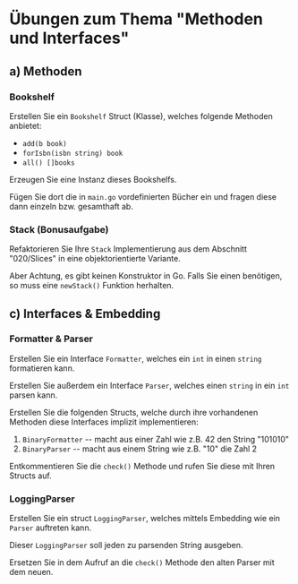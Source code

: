 # Übungen zum Thema "Methoden und Interfaces"

## a) Methoden

### Bookshelf

Erstellen Sie ein `Bookshelf` Struct (Klasse), welches folgende Methoden anbietet:

* `add(b book)`
* `forIsbn(isbn string) book`
* `all() []books`

Erzeugen Sie eine Instanz dieses Bookshelfs.

Fügen Sie dort die in `main.go` vordefinierten Bücher ein und fragen diese dann einzeln bzw. gesamthaft ab.

### Stack (Bonusaufgabe)

Refaktorieren Sie Ihre `Stack` Implementierung aus dem Abschnitt "020/Slices" in eine objektorientierte Variante.

Aber Achtung, es gibt keinen Konstruktor in Go. Falls Sie einen benötigen, so muss eine `newStack()` Funktion
herhalten.

## c) Interfaces & Embedding

### Formatter & Parser

Erstellen Sie ein Interface `Formatter`, welches ein `int` in einen `string` formatieren kann.

Erstellen Sie außerdem ein Interface `Parser`, welches einen `string` in ein `int` parsen kann.

Erstellen Sie die folgenden Structs, welche durch ihre vorhandenen Methoden diese Interfaces implizit implementieren:

1. `BinaryFormatter` -- macht aus einer Zahl wie z.B. 42 den String "101010"
2. `BinaryParser` -- macht aus einem String wie z.B. "10" die Zahl 2

Entkommentieren Sie die `check()` Methode und rufen Sie diese mit Ihren Structs auf.

### LoggingParser

Erstellen Sie ein struct `LoggingParser`, welches mittels Embedding wie ein `Parser` auftreten kann.

Dieser `LoggingParser` soll jeden zu parsenden String ausgeben.

Ersetzen Sie in dem Aufruf an die `check()` Methode den alten Parser mit dem neuen.
